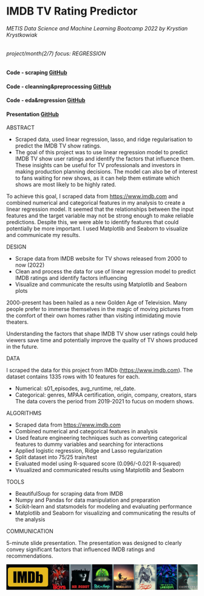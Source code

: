 # IMDB TV Rating Predictor
###### METIS Data Science and Machine Learning Bootcamp 2022 by Krystian Krystkowiak
###### project/month(2/7) focus: REGRESSION
#### Code - scraping [GitHub](https://github.com/Krystkowiakk/IMDB-TV-Rating-Predictor/blob/06f183158df96d5fe78f44f189b8cda11be0efdf/1.%20METIS_Krystkowiak_Krystian_Project_2_Regression%20-%20scraping.ipynb)
#### Code - cleanning&preprocessing [GitHub](https://github.com/Krystkowiakk/IMDB-TV-Rating-Predictor/blob/06f183158df96d5fe78f44f189b8cda11be0efdf/2.%20METIS_Krystkowiak_Krystian_Project_2_Regression%20-%20cleanning&preprocessing.ipynb)
#### Code - eda&regression [GitHub](https://github.com/Krystkowiakk/IMDB-TV-Rating-Predictor/blob/06f183158df96d5fe78f44f189b8cda11be0efdf/3.%20METIS_Krystkowiak_Krystian_Project_2_Regression%20-%20eda&regression.ipynb)
#### Presentation [GitHub](https://github.com/Krystkowiakk/IMDB-TV-Rating-Predictor/blob/d56ce8b9852977e89753019bfabe3609ee57a8fe/Project%20Presentation/Krystkowiak_Krystian_Project_2_Regression_on_IMDB_TV.pdf)

ABSTRACT

- Scraped data, used linear regression, lasso, and ridge regularisation to predict the  IMDB TV show ratings.
- The goal of this project was to use linear regression model to predict IMDB TV show user ratings and identify the factors that influence them. These insights can be useful for TV professionals and investors in making production planning decisions. The model can also be of interest to fans waiting for new shows, as it can help them estimate which shows are most likely to be highly rated.

To achieve this goal, I scraped data from https://www.imdb.com and combined numerical and categorical features in my analysis to create a linear regression model. It seemed that the relationships between the input features and the target variable may not be strong enough to make reliable predictions. Despite this, we were able to identify features that could potentially be more important. I used Matplotlib and Seaborn to visualize and communicate my results.

DESIGN

- Scrape data from IMDB website for TV shows released from 2000 to now (2022)
- Clean and process the data for use of linear regression model to predict IMDB ratings and identify factors influencing
- Visualize and communicate the results using Matplotlib and Seaborn plots

2000-present has been hailed as a new Golden Age of Television. Many people prefer to immerse themselves in the magic of moving pictures from the comfort of their own homes rather than visiting intimidating movie theaters.

Understanding the factors that shape IMDB TV show user ratings could help viewers save time and potentially improve the quality of TV shows produced in the future.

DATA

I scraped the data for this project from IMDb (https://www.imdb.com). The dataset contains 1335 rows with 10 features for each.
- Numerical: s01_episodes, avg_runtime, rel_date.
- Categorical: genres, MPAA certification, origin, company, creators, stars
The data covers the period from 2019-2021 to fucus on modern shows.

ALGORITHMS

- Scraped data from https://www.imdb.com
- Combined numerical and categorical features in analysis
- Used feature engineering techniques such as converting categorical features to dummy variables and searching for interactions
- Applied logistic regression, Ridge and Lasso regularization
- Split dataset into 75/25 train/test
- Evaluated model using R-squared score (0.096/-0.021 R-squared)
- Visualized and communicated results using Matplotlib and Seaborn

TOOLS

- BeautifulSoup for scraping data from IMDB
- Numpy and Pandas for data manipulation and preparation
- Scikit-learn and statsmodels for modeling and evaluating performance
- Matplotlib and Seaborn for visualizing and communicating the results of the analysis

COMMUNICATION

5-minute slide presentation.
The presentation was designed to clearly convey significant factors that influenced IMDB ratings and recommendations.

![IMDB TV Rating Predictor](files/cover.jpg)


